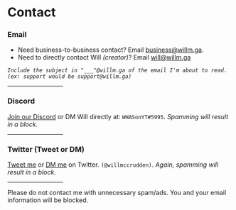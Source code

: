 #  Contact

### Email
- Need business-to-business contact? Email [business@willm.ga](mailto:business@willm.ga).
- Need to directly contact Will *(creator)*? Email [will@willm.ga](mailto:will@willm.ga)

 *`Include the subject in "___"@willm.ga of the email I'm about to read. (ex: support would be support@willm.ga)`*

<div class="aligncenter" style="width:125px;"><hr /></div>

### Discord
[Join our Discord](https://discord.me/whas) or DM Will directly at: `WHASonYT#5995`. *Spamming will result in a block.*

<div class="aligncenter" style="width:125px;"><hr /></div>

### Twitter (Tweet or DM)
[Tweet me](https://twitter.com/willhasawesomeshoes) or [DM me](https://twitter.com/willhasawesomeshoes) on Twitter. `(@willmccrudden)`. *Again, spamming will result in a block.*

<div class="aligncenter" style="width:125px;"><hr /></div>

Please do not contact me with unnecessary spam/ads. You and your email information will be blocked. 
